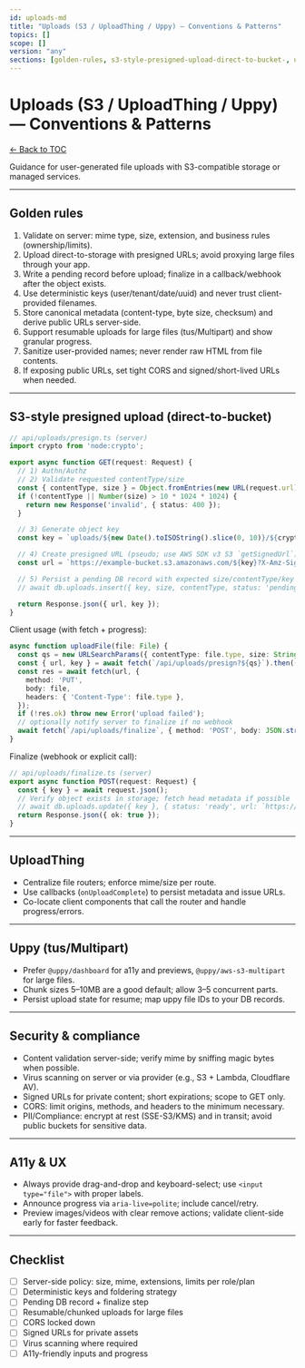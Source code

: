 ```yaml
---
id: uploads-md
title: "Uploads (S3 / UploadThing / Uppy) — Conventions & Patterns"
topics: []
scope: []
version: "any"
sections: [golden-rules, s3-style-presigned-upload-direct-to-bucket-, uploadthing, uppy-tus-multipart-, security-compliance, a11y-ux, checklist]
---
```

# Uploads (S3 / UploadThing / Uppy) — Conventions & Patterns

[← Back to TOC](./README.md)

Guidance for user-generated file uploads with S3-compatible storage or managed services.

---

## Golden rules

1. Validate on server: mime type, size, extension, and business rules (ownership/limits).
2. Upload direct-to-storage with presigned URLs; avoid proxying large files through your app.
3. Write a pending record before upload; finalize in a callback/webhook after the object exists.
4. Use deterministic keys (user/tenant/date/uuid) and never trust client-provided filenames.
5. Store canonical metadata (content-type, byte size, checksum) and derive public URLs server-side.
6. Support resumable uploads for large files (tus/Multipart) and show granular progress.
7. Sanitize user-provided names; never render raw HTML from file contents.
8. If exposing public URLs, set tight CORS and signed/short-lived URLs when needed.

---

## S3-style presigned upload (direct-to-bucket)

```ts
// api/uploads/presign.ts (server)
import crypto from 'node:crypto';

export async function GET(request: Request) {
  // 1) Authn/Authz
  // 2) Validate requested contentType/size
  const { contentType, size } = Object.fromEntries(new URL(request.url).searchParams);
  if (!contentType || Number(size) > 10 * 1024 * 1024) {
    return new Response('invalid', { status: 400 });
  }

  // 3) Generate object key
  const key = `uploads/${new Date().toISOString().slice(0, 10)}/${crypto.randomUUID()}`;

  // 4) Create presigned URL (pseudo; use AWS SDK v3 S3 `getSignedUrl`)
  const url = `https://example-bucket.s3.amazonaws.com/${key}?X-Amz-Signature=...`;

  // 5) Persist a pending DB record with expected size/contentType/key
  // await db.uploads.insert({ key, size, contentType, status: 'pending', userId })

  return Response.json({ url, key });
}
```

Client usage (with fetch + progress):

```ts
async function uploadFile(file: File) {
  const qs = new URLSearchParams({ contentType: file.type, size: String(file.size) });
  const { url, key } = await fetch(`/api/uploads/presign?${qs}`).then((r) => r.json());
  const res = await fetch(url, {
    method: 'PUT',
    body: file,
    headers: { 'Content-Type': file.type },
  });
  if (!res.ok) throw new Error('upload failed');
  // optionally notify server to finalize if no webhook
  await fetch(`/api/uploads/finalize`, { method: 'POST', body: JSON.stringify({ key }) });
}
```

Finalize (webhook or explicit call):

```ts
// api/uploads/finalize.ts (server)
export async function POST(request: Request) {
  const { key } = await request.json();
  // Verify object exists in storage; fetch head metadata if possible
  // await db.uploads.update({ key }, { status: 'ready', url: `https://cdn.example.com/${key}` })
  return Response.json({ ok: true });
}
```

---

## UploadThing

- Centralize file routers; enforce mime/size per route.
- Use callbacks (`onUploadComplete`) to persist metadata and issue URLs.
- Co-locate client components that call the router and handle progress/errors.

---

## Uppy (tus/Multipart)

- Prefer `@uppy/dashboard` for a11y and previews, `@uppy/aws-s3-multipart` for large files.
- Chunk sizes 5–10MB are a good default; allow 3–5 concurrent parts.
- Persist upload state for resume; map uppy file IDs to your DB records.

---

## Security & compliance

- Content validation server-side; verify mime by sniffing magic bytes when possible.
- Virus scanning on server or via provider (e.g., S3 + Lambda, Cloudflare AV).
- Signed URLs for private content; short expirations; scope to GET only.
- CORS: limit origins, methods, and headers to the minimum necessary.
- PII/Compliance: encrypt at rest (SSE-S3/KMS) and in transit; avoid public buckets for sensitive data.

---

## A11y & UX

- Always provide drag-and-drop and keyboard-select; use `<input type="file">` with proper labels.
- Announce progress via `aria-live=polite`; include cancel/retry.
- Preview images/videos with clear remove actions; validate client-side early for faster feedback.

---

## Checklist

- [ ] Server-side policy: size, mime, extensions, limits per role/plan
- [ ] Deterministic keys and foldering strategy
- [ ] Pending DB record + finalize step
- [ ] Resumable/chunked uploads for large files
- [ ] CORS locked down
- [ ] Signed URLs for private assets
- [ ] Virus scanning where required
- [ ] A11y-friendly inputs and progress
